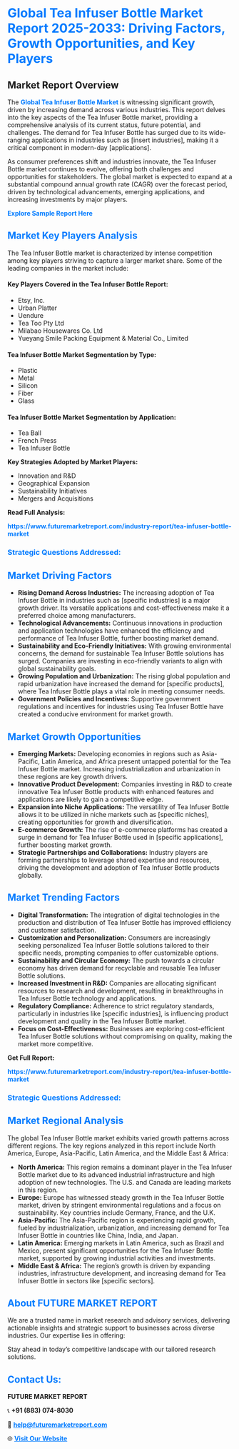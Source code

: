 <h1 style="color: #007BFF;">Global Tea Infuser Bottle Market Report 2025-2033: Driving Factors, Growth Opportunities, and Key Players</h1>

<section id="overview">
<h2>Market Report Overview</h2>
<p>The <a href="https://www.futuremarketreport.com/industry-report/tea-infuser-bottle-market" style="color: #007BFF; text-decoration: none;"><strong>Global Tea Infuser Bottle Market</strong></a> is witnessing significant growth, driven by increasing demand across various industries. This report delves into the key aspects of the Tea Infuser Bottle market, providing a comprehensive analysis of its current status, future potential, and challenges. The demand for Tea Infuser Bottle has surged due to its wide-ranging applications in industries such as [insert industries], making it a critical component in modern-day [applications].</p>
<p>As consumer preferences shift and industries innovate, the Tea Infuser Bottle market continues to evolve, offering both challenges and opportunities for stakeholders. The global market is expected to expand at a substantial compound annual growth rate (CAGR) over the forecast period, driven by technological advancements, emerging applications, and increasing investments by major players.</p>
</section>

<section id="overview">
<p><a href="https://www.futuremarketreport.com/request-sample/reportId=111836" style="color: #007BFF; text-decoration: none;"><strong>Explore Sample Report Here</strong></a></p>
</section>

<section id="key-players">
<h2 style="color: #007BFF;">Market Key Players Analysis</h2>
<p>The Tea Infuser Bottle market is characterized by intense competition among key players striving to capture a larger market share. Some of the leading companies in the market include:</p>
<h4>Key Players Covered in the Tea Infuser Bottle Report:</h4>
<ul><li>Etsy, Inc.</li><li>Urban Platter</li><li>Uendure</li><li>Tea Too Pty Ltd</li><li>Milabao Housewares Co. Ltd</li><li>Yueyang Smile Packing Equipment &amp; Material Co., Limited</li></ul>
<h4>Tea Infuser Bottle Market Segmentation by Type:</h4>
<ul><li>Plastic</li><li>Metal</li><li>Silicon</li><li>Fiber</li><li>Glass</li></ul>

<h4>Tea Infuser Bottle Market Segmentation by Application:</h4>
<ul><li>Tea Ball</li><li>French Press</li><li>Tea Infuser Bottle</li></ul>
<p><strong>Key Strategies Adopted by Market Players:</strong></p>
<ul>
<li>Innovation and R&D</li>
<li>Geographical Expansion</li>
<li>Sustainability Initiatives</li>
<li>Mergers and Acquisitions</li>
</ul>
</section>

<section>
<p><strong>Read Full Analysis: </strong></p><a href="https://www.futuremarketreport.com/industry-report/tea-infuser-bottle-market" style="color: #007BFF; text-decoration: none;"><strong>https://www.futuremarketreport.com/industry-report/tea-infuser-bottle-market</strong></a>
<h3 style="color: #007BFF;">Strategic Questions Addressed:</h3>
</section>

<section id="driving-factors">
<h2 style="color: #007BFF;">Market Driving Factors</h2>
<ul>
<li><strong>Rising Demand Across Industries:</strong> The increasing adoption of Tea Infuser Bottle in industries such as [specific industries] is a major growth driver. Its versatile applications and cost-effectiveness make it a preferred choice among manufacturers.</li>
<li><strong>Technological Advancements:</strong> Continuous innovations in production and application technologies have enhanced the efficiency and performance of Tea Infuser Bottle, further boosting market demand.</li>
<li><strong>Sustainability and Eco-Friendly Initiatives:</strong> With growing environmental concerns, the demand for sustainable Tea Infuser Bottle solutions has surged. Companies are investing in eco-friendly variants to align with global sustainability goals.</li>
<li><strong>Growing Population and Urbanization:</strong> The rising global population and rapid urbanization have increased the demand for [specific products], where Tea Infuser Bottle plays a vital role in meeting consumer needs.</li>
<li><strong>Government Policies and Incentives:</strong> Supportive government regulations and incentives for industries using Tea Infuser Bottle have created a conducive environment for market growth.</li>
</ul>
</section>

<section id="growth-opportunities">
<h2 style="color: #007BFF;">Market Growth Opportunities</h2>
<ul>
<li><strong>Emerging Markets:</strong> Developing economies in regions such as Asia-Pacific, Latin America, and Africa present untapped potential for the Tea Infuser Bottle market. Increasing industrialization and urbanization in these regions are key growth drivers.</li>
<li><strong>Innovative Product Development:</strong> Companies investing in R&D to create innovative Tea Infuser Bottle products with enhanced features and applications are likely to gain a competitive edge.</li>
<li><strong>Expansion into Niche Applications:</strong> The versatility of Tea Infuser Bottle allows it to be utilized in niche markets such as [specific niches], creating opportunities for growth and diversification.</li>
<li><strong>E-commerce Growth:</strong> The rise of e-commerce platforms has created a surge in demand for Tea Infuser Bottle used in [specific applications], further boosting market growth.</li>
<li><strong>Strategic Partnerships and Collaborations:</strong> Industry players are forming partnerships to leverage shared expertise and resources, driving the development and adoption of Tea Infuser Bottle products globally.</li>
</ul>
</section>

<section id="trending-factors">
<h2 style="color: #007BFF;">Market Trending Factors</h2>
<ul>
<li><strong>Digital Transformation:</strong> The integration of digital technologies in the production and distribution of Tea Infuser Bottle has improved efficiency and customer satisfaction.</li>
<li><strong>Customization and Personalization:</strong> Consumers are increasingly seeking personalized Tea Infuser Bottle solutions tailored to their specific needs, prompting companies to offer customizable options.</li>
<li><strong>Sustainability and Circular Economy:</strong> The push towards a circular economy has driven demand for recyclable and reusable Tea Infuser Bottle solutions.</li>
<li><strong>Increased Investment in R&D:</strong> Companies are allocating significant resources to research and development, resulting in breakthroughs in Tea Infuser Bottle technology and applications.</li>
<li><strong>Regulatory Compliance:</strong> Adherence to strict regulatory standards, particularly in industries like [specific industries], is influencing product development and quality in the Tea Infuser Bottle market.</li>
<li><strong>Focus on Cost-Effectiveness:</strong> Businesses are exploring cost-efficient Tea Infuser Bottle solutions without compromising on quality, making the market more competitive.</li>
</ul>
</section>

<section>
<p><strong>Get Full Report: </strong></p><a href="https://www.futuremarketreport.com/industry-report/tea-infuser-bottle-market" style="color: #007BFF; text-decoration: none;"><strong>https://www.futuremarketreport.com/industry-report/tea-infuser-bottle-market</strong></a>
<h3 style="color: #007BFF;">Strategic Questions Addressed:</h3>
</section>


<section id="regional-analysis">
<h2 style="color: #007BFF;">Market Regional Analysis</h2>
<p>The global Tea Infuser Bottle market exhibits varied growth patterns across different regions. The key regions analyzed in this report include North America, Europe, Asia-Pacific, Latin America, and the Middle East & Africa:</p>
<ul>
<li><strong>North America:</strong> This region remains a dominant player in the Tea Infuser Bottle market due to its advanced industrial infrastructure and high adoption of new technologies. The U.S. and Canada are leading markets in this region.</li>
<li><strong>Europe:</strong> Europe has witnessed steady growth in the Tea Infuser Bottle market, driven by stringent environmental regulations and a focus on sustainability. Key countries include Germany, France, and the U.K.</li>
<li><strong>Asia-Pacific:</strong> The Asia-Pacific region is experiencing rapid growth, fueled by industrialization, urbanization, and increasing demand for Tea Infuser Bottle in countries like China, India, and Japan.</li>
<li><strong>Latin America:</strong> Emerging markets in Latin America, such as Brazil and Mexico, present significant opportunities for the Tea Infuser Bottle market, supported by growing industrial activities and investments.</li>
<li><strong>Middle East & Africa:</strong> The region’s growth is driven by expanding industries, infrastructure development, and increasing demand for Tea Infuser Bottle in sectors like [specific sectors].</li>
</ul>
</section>

<footer>
<h2 style="color: #007BFF;">About FUTURE MARKET REPORT</h2>
<p>We are a trusted name in market research and advisory services, delivering actionable insights and strategic support to businesses across diverse industries. Our expertise lies in offering:</p>

<p>Stay ahead in today’s competitive landscape with our tailored research solutions.</p>

<h2 style="color: #007BFF;">Contact Us:</h2>
<p><strong>FUTURE MARKET REPORT</strong></p>
<p>📞 <strong>+91 (883) 074-8030</strong></p>
<p>📧 <strong><a href="mailto:help@futuremarketreport.com" style="color: #007BFF;">help@futuremarketreport.com</a></strong></p>
<p>🌐 <strong><a href="https://www.futuremarketreport.com/" style="color: #007BFF;">Visit Our Website</a></strong></p>
</footer>